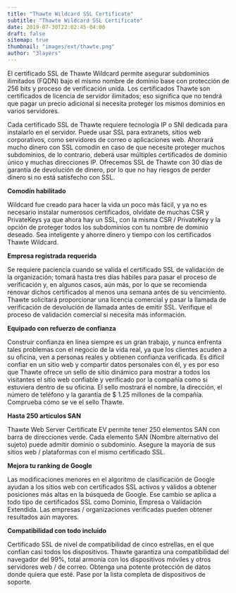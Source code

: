 ```yaml
---
title: "Thawte Wildcard SSL Certificate"
subtitle: "Thawte Wildcard SSL Certificate"
date: 2019-07-30T22:02:45-04:00
draft: false
sitemap: true
thumbnail: "images/ext/thawte.png"
author: "3layers"
---
```


El certificado SSL de Thawte Wildcard permite asegurar subdominios ilimitados (FQDN) bajo el mismo nombre de dominio base con protección de 256 bits y proceso de verificación unida. Los certificados Thawte son certificados de licencia de servidor ilimitados; eso significa que no tendrá que pagar un precio adicional si necesita proteger los mismos dominios en varios servidores.

Cada certificado SSL de Thawte requiere tecnología IP o SNI dedicada para instalarlo en el servidor. Puede usar SSL para extranets, sitios web corporativos, como servidores de correo o aplicaciones web. Ahorrará mucho dinero con SSL comodín en caso de que necesite proteger muchos subdominios, de lo contrario, deberá usar múltiples certificados de dominio único y muchas direcciones IP. Ofrecemos SSL de Thawte con 30 días de garantía de devolución de dinero, por lo que no hay riesgos de perder dinero si no está satisfecho con SSL.

**Comodín habilitado**

Wildcard fue creado para hacer la vida un poco más fácil, y ya no es necesario instalar numerosos certificados, olvídate de muchas CSR y PrivateKeys ya que ahora hay un SSL, con la misma CSR / PrivateKey y la opción de proteger todos los subdominios con tu nombre de dominio deseado. Sea inteligente y ahorre dinero y tiempo con los certificados Thawte Wildcard.

**Empresa registrada requerida**

Se requiere paciencia cuando se valida el certificado SSL de validación de la organización; tomará hasta tres días hábiles para pasar el proceso de verificación y, en algunos casos, aún más, por lo que se recomienda renovar dichos certificados al menos una semana antes de su vencimiento. Thawte solicitará proporcionar una licencia comercial y pasar la llamada de verificación de devolución de llamada antes de emitir SSL. Verifique el proceso de validación comercial si necesita más información.

**Equipado con refuerzo de confianza**

Construir confianza en línea siempre es un gran trabajo, y nunca enfrenta tales problemas con el negocio de la vida real, ya que los clientes acuden a su oficina, ven a personas reales y obtienen confianza verificada. Es difícil confiar en un sitio web y compartir datos personales con él, y es por eso que Thawte ofrece un sello de sitio dinámico para mostrar a todos los visitantes el sitio web confiable y verificado por la compañía como si estuviera dentro de su oficina. El sello mostrará el nombre, la dirección, el número de teléfono y la garantía de $ 1.25 millones de la compañía. Comprueba cómo se ve el sello Thawte.

**Hasta 250 artículos SAN**

Thawte Web Server Certificate EV permite tener 250 elementos SAN con barra de direcciones verde. Cada elemento SAN (Nombre alternativo del sujeto) puede admitir dominio o subdominio. Asegure la mayoría de sus sitios web / plataformas con el mismo certificado SSL.

**Mejora tu ranking de Google**

Las modificaciones menores en el algoritmo de clasificación de Google ayudan a los sitios web con certificados SSL activos y válidos a obtener posiciones más altas en la búsqueda de Google. Ese cambio se aplica a todo tipo de certificados SSL como Dominio, Empresa o Validación Extendida. Las empresas / organizaciones verificadas pueden obtener resultados aún mayores.

**Compatibilidad con todo incluido**

Certificado SSL de nivel de compatibilidad de cinco estrellas, en el que confían casi todos los dispositivos. Thawte garantiza una compatibilidad del navegador del 99%, total armonía con los dispositivos móviles y otros servidores web / de correo. Obtenga una potente protección de datos donde quiera que esté. Pase por la lista completa de dispositivos de soporte.